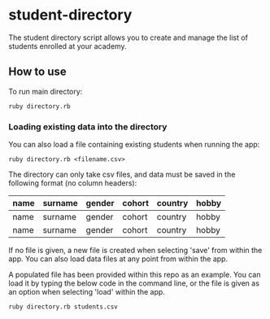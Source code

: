 # student-directory #

The student directory script allows you to create and manage the list of students enrolled at your academy.

## How to use ##

To run main directory:

```shell
ruby directory.rb
```

### Loading existing data into the directory ###

You can also load a file containing existing students when running the app:

```shell
ruby directory.rb <filename.csv>
```  
The directory can only take csv files, and data must be saved in the following format (no column headers):

| name | surname | gender | cohort | country | hobby |
| ---- | ------- | ------ | ------ | ------- | ----- |
| name | surname | gender | cohort | country | hobby |
| name | surname | gender | cohort | country | hobby |


If no file is given, a new file is created when selecting 'save' from within the app. You can also load data files at any point from within the app. 

A populated file has been provided within this repo as an example. You can load it by typing the below code in the command line, or the file is given as an option when selecting 'load' within the app.

```shell
ruby directory.rb students.csv
``` 
